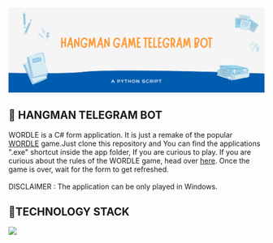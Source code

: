 <img src="IMG/banner.png" />

<h2> 🎰 HANGMAN TELEGRAM BOT </h2>
WORDLE is a C# form application. It is just a remake of the popular <a href="https://www.nytimes.com/games/wordle/index.html">WORDLE</a> game.Just clone this repository and You can find the applications ".exe" shortcut inside the app folder, If you are curious to play. If you are curious about the rules of the WORDLE game, head over <a href="https://en.wikipedia.org/wiki/Wordle">here</a>. Once the game is over, wait for the form to get refreshed.
<br/>
<br/>
DISCLAIMER : The application can be only played in Windows.

<h2> 📱TECHNOLOGY STACK </h2>
<a href="https://docs.microsoft.com/en-us/dotnet/csharp/"><img src="https://img.shields.io/badge/C%23-%20-brightgreen" /></a>
